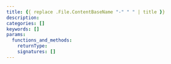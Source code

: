 ```yaml
---
title: {{ replace .File.ContentBaseName "-" " " | title }}
description:
categories: []
keywords: []
params:
  functions_and_methods:
    returnType:
    signatures: []
---
```

